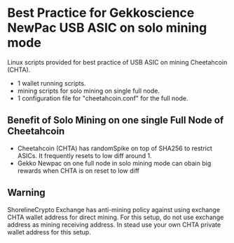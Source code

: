 # Best Practice for Gekkoscience NewPac USB ASIC on solo mining mode

Linux scripts provided for best practice of USB ASIC on mining Cheetahcoin (CHTA).

* 1 wallet running scripts.
* mining scripts for solo mining on single full node.
* 1 configuration file for "cheetahcoin.conf" for the full node.

## Benefit of Solo Mining on one single Full Node of Cheetahcoin
* Cheetahcoin (CHTA) has randomSpike on top of SHA256 to restrict ASICs. It frequently resets to low diff around 1. 
* Gekko Newpac on one full node in solo mining mode can obain big rewards when CHTA is on reset to low diff

## Warning
ShorelineCrypto Exchange has anti-mining policy against using exchange CHTA wallet address for direct mining. For this setup, do not use exchange address as mining receiving address. In stead use your own CHTA private wallet address for this setup. 

